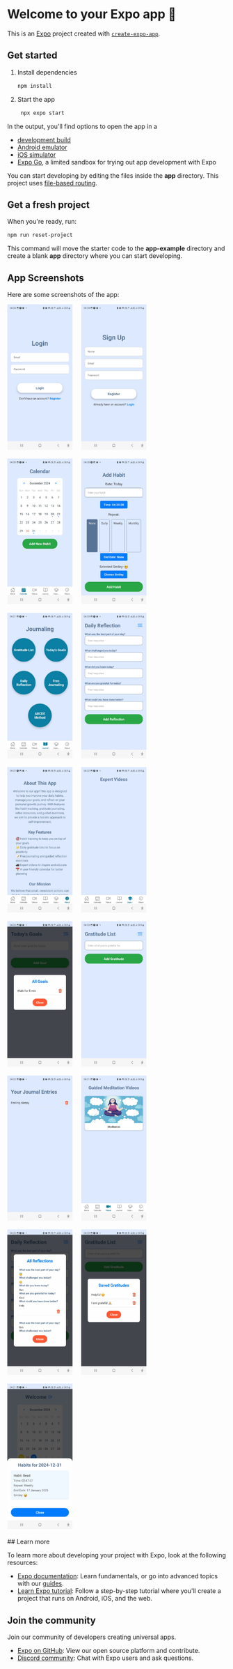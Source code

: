 # Welcome to your Expo app 👋

This is an [Expo](https://expo.dev) project created with [`create-expo-app`](https://www.npmjs.com/package/create-expo-app).

## Get started

1. Install dependencies

   ```bash
   npm install
   ```

2. Start the app

   ```bash
    npx expo start
   ```

In the output, you'll find options to open the app in a

- [development build](https://docs.expo.dev/develop/development-builds/introduction/)
- [Android emulator](https://docs.expo.dev/workflow/android-studio-emulator/)
- [iOS simulator](https://docs.expo.dev/workflow/ios-simulator/)
- [Expo Go](https://expo.dev/go), a limited sandbox for trying out app development with Expo

You can start developing by editing the files inside the **app** directory. This project uses [file-based routing](https://docs.expo.dev/router/introduction).

## Get a fresh project

When you're ready, run:

```bash
npm run reset-project
```

This command will move the starter code to the **app-example** directory and create a blank **app** directory where you can start developing.

## App Screenshots

Here are some screenshots of the app:
<div style="display: flex; flex-wrap: wrap; justify-content: flex-start;">
  <img src="assets/images/login.jpeg" width="150" style="margin-right: 20px; margin-bottom: 20px;"/>
<img src="assets/images/signup.jpeg" width="150" style="margin-right: 20px; margin-bottom: 20px;"/>
<img src="assets/images/calender.jpeg" width="150" style="margin-right: 20px; margin-bottom: 20px;"/>
<img src="assets/images/addHabit.jpeg" width="150" style="margin-right: 20px; margin-bottom: 20px;"/>
<img src="assets/images/journaling.jpeg" width="150" style="margin-right: 20px; margin-bottom: 20px;"/>
<img src="assets/images/dailyReflection.jpeg" width="150" style="margin-right: 20px; margin-bottom: 20px;"/>
<img src="assets/images/about.jpeg" width="150" style="margin-right: 20px; margin-bottom: 20px;"/>
<img src="assets/images/expert.jpeg" width="150" style="margin-right: 20px; margin-bottom: 20px;"/>
<img src="assets/images/GoalsPage.jpeg" width="150" style="margin-right: 20px; margin-bottom: 20px;"/>
<img src="assets/images/Gratitute.jpeg" width="150" style="margin-right: 20px; margin-bottom: 20px;"/>
<img src="assets/images/journalEntries.jpeg" width="150" style="margin-right: 20px; margin-bottom: 20px;"/>
<img src="assets/images/meditation.jpeg" width="150" style="margin-right: 20px; margin-bottom: 20px;"/>
<img src="assets/images/reflections.jpeg" width="150" style="margin-right: 20px; margin-bottom: 20px;"/>
<img src="assets/images/savedGratitudes.jpeg" width="150" style="margin-right: 20px; margin-bottom: 20px;"/>
<img src="assets/images/showhabit.jpeg" width="150" style="margin-right: 20px; margin-bottom: 20px;"/>


</div>
## Learn more

To learn more about developing your project with Expo, look at the following resources:

- [Expo documentation](https://docs.expo.dev/): Learn fundamentals, or go into advanced topics with our [guides](https://docs.expo.dev/guides).
- [Learn Expo tutorial](https://docs.expo.dev/tutorial/introduction/): Follow a step-by-step tutorial where you'll create a project that runs on Android, iOS, and the web.

## Join the community

Join our community of developers creating universal apps.

- [Expo on GitHub](https://github.com/expo/expo): View our open source platform and contribute.
- [Discord community](https://chat.expo.dev): Chat with Expo users and ask questions.
